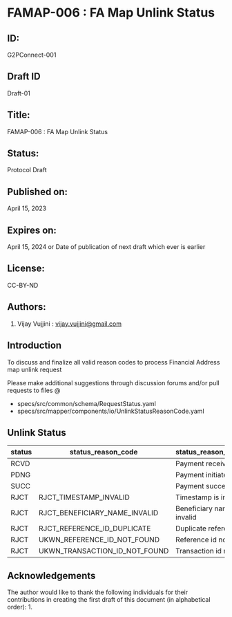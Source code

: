# FAMAP-006 : FA Map Unlink Status 

## ID: 
G2PConnect-001

## Draft ID
Draft-01

## Title:
FAMAP-006 : FA Map Unlink Status

## Status:
Protocol Draft

## Published on:
April 15, 2023

## Expires on:
April 15, 2024 or Date of publication of next draft which ever is earlier

## License:
CC-BY-ND

## Authors:
1. Vijay Vujjini : vijay.vujjini@gmail.com

## Introduction
To discuss and finalize all valid reason codes to process Financial Address map unlink request

Please make additional suggestions through discussion forums and/or pull requests to files @
  - specs/src/common/schema/RequestStatus.yaml
  - specs/src/mapper/components/io/UnlinkStatusReasonCode.yaml
  
## Unlink Status 
| status | status_reason_code | status_reason_message | 
| ------ | ------------------ | --------------------- |
| RCVD   |                    | Payment received      |
| PDNG   |                    | Payment initiated     |
| SUCC   |                    | Payment success       |
| RJCT   | RJCT_TIMESTAMP_INVALID | Timestamp is invalid |
| RJCT   | RJCT_BENEFICIARY_NAME_INVALID | Beneficiary name is invalid |
| RJCT   | RJCT_REFERENCE_ID_DUPLICATE   | Duplicate reference id |
| RJCT   | UKWN_REFERENCE_ID_NOT_FOUND | Reference id not found |
| RJCT   | UKWN_TRANSACTION_ID_NOT_FOUND | Transaction id not found|


## Acknowledgements
  The author would like to thank the following individuals for their contributions in creating the first draft of this document (in alphabetical order):
1. 